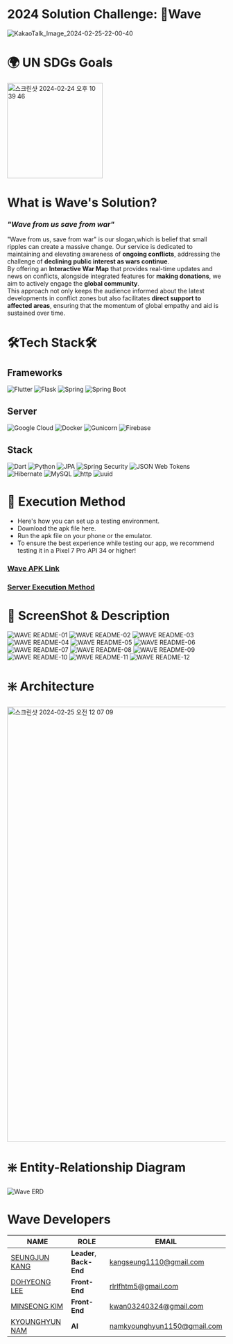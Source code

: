 # 2024 Solution Challenge: 🌊Wave
![KakaoTalk_Image_2024-02-25-22-00-40](https://github.com/GDSC-DGU/2024-SolutionChallenge-Wave-Frontend/assets/106448279/bb36921a-0b65-40fd-bd03-02850b517d14)


# 🌍 UN SDGs Goals
<img width="220" alt="스크린샷 2024-02-24 오후 10 39 46" src="https://github.com/GDSC-DGU/2024-SolutionChallenge-Wave-Frontend/assets/106448279/62c7d19b-a71f-4ea4-930d-0557d252bad4">

# What is Wave's Solution?
### ***"Wave from us save from war"***
"Wave from us, save from war" is our slogan,which is belief that small ripples can create a massive change.
Our service is dedicated to maintaining and elevating awareness of **ongoing conflicts**, addressing the challenge of **declining public interest as wars continue**.  
By offering an **Interactive War Map** that provides real-time updates and news on conflicts, alongside integrated features for **making donations**, we aim to actively engage the **global community**.  
This approach not only keeps the audience informed about the latest developments in conflict zones but also facilitates **direct support to affected areas**, ensuring that the momentum of global empathy and aid is sustained over time.  

# 🛠️Tech Stack🛠️
## Frameworks
![Flutter](https://img.shields.io/badge/Flutter-02569B?style=for-the-badge&logo=flutter&logoColor=white)
![Flask](https://img.shields.io/badge/flask-%23000.svg?style=for-the-badge&logo=flask&logoColor=white)
![Spring](https://img.shields.io/badge/spring-%236DB33F.svg?style=for-the-badge&logo=spring&logoColor=white)
![Spring Boot](https://img.shields.io/badge/Spring%20Boot-6DB33F?style=for-the-badge&logo=spring-boot&logoColor=white)



## Server
![Google Cloud](https://img.shields.io/badge/Google%20Cloud-4285F4?style=for-the-badge&logo=google-cloud&logoColor=white)
![Docker](https://img.shields.io/badge/docker-%230db7ed.svg?style=for-the-badge&logo=docker&logoColor=white")
![Gunicorn](https://img.shields.io/badge/gunicorn-%298729.svg?style=for-the-badge&logo=gunicorn&logoColor=white)
![Firebase](https://img.shields.io/badge/Firebase-FFCA28?style=for-the-badge&logo=firebase&logoColor=black)

## Stack
![Dart](https://img.shields.io/badge/Dart-0175C2?style=for-the-badge&logo=dart&logoColor=white)
![Python](https://img.shields.io/badge/python-3670A0?style=for-the-badge&logo=python&logoColor=ffdd54)
![JPA](https://img.shields.io/badge/JPA-6DB33F?style=for-the-badge&logo=spring-boot&logoColor=white)
![Spring Security](https://img.shields.io/badge/Spring%20Security-6DB33F?style=for-the-badge&logo=spring-security&logoColor=white)
![JSON Web Tokens](https://img.shields.io/badge/json%20web%20tokens-323330?style=for-the-badge&logo=json-web-tokens&logoColor=pink)
![Hibernate](https://img.shields.io/badge/Hibernate-59666C?style=for-the-badge&logo=hibernate&logoColor=white)
![MySQL](https://img.shields.io/badge/MySQL-4479A1?style=for-the-badge&logo=mysql&logoColor=white)
![http](https://img.shields.io/badge/http-0.13.6-red?style=for-the-badge)
![uuid](https://img.shields.io/badge/uuid-3.0.7-blue?style=for-the-badge)

# 📲 Execution Method
- Here's how you can set up a testing environment.
- Download the apk file here.
- Run the apk file on your phone or the emulator.
- To ensure the best experience while testing our app, we recommend testing it in a Pixel 7 Pro API 34 or higher!
### [Wave APK Link](https://github.com/GDSC-DGU/2024-SolutionChallenge-Wave/releases/tag/1.0.0) 
### [Server Execution Method](https://github.com/GDSC-DGU/2024-SolutionChallenge-Wave/blob/main/Server-Deploy.md)

# 📸 ScreenShot & Description
![WAVE README-01](https://github.com/GDSC-DGU/2024-SolutionChallenge-Wave-Frontend/assets/106448279/0f34363f-0565-49b3-88fd-66b85eb66e36)
![WAVE README-02](https://github.com/GDSC-DGU/2024-SolutionChallenge-Wave-Frontend/assets/106448279/6f3898bb-9ec7-4a4c-b563-efcd53dce1f6)
![WAVE README-03](https://github.com/GDSC-DGU/2024-SolutionChallenge-Wave-Frontend/assets/106448279/5f0aee83-a133-4361-ada7-95bcf2444a7b)
![WAVE README-04](https://github.com/GDSC-DGU/2024-SolutionChallenge-Wave-Frontend/assets/106448279/7720b397-627b-4b22-aafe-0467cc9bb69e)
![WAVE README-05](https://github.com/GDSC-DGU/2024-SolutionChallenge-Wave-Frontend/assets/106448279/4b149bc7-3cb1-4e04-b6b4-02ab84a8e638)
![WAVE README-06](https://github.com/GDSC-DGU/2024-SolutionChallenge-Wave-Frontend/assets/106448279/6b08c2d5-0cb1-4805-b25e-0c69283b99e4)
![WAVE README-07](https://github.com/GDSC-DGU/2024-SolutionChallenge-Wave-Frontend/assets/106448279/41886f19-fa95-42ed-9580-566bb0b61ef1)
![WAVE README-08](https://github.com/GDSC-DGU/2024-SolutionChallenge-Wave-Frontend/assets/106448279/cd836e46-a2d2-4633-b9ad-757f314695bc)
![WAVE README-09](https://github.com/GDSC-DGU/2024-SolutionChallenge-Wave-Frontend/assets/106448279/c11a6959-d29f-4454-8c0e-6b74ef631561)
![WAVE README-10](https://github.com/GDSC-DGU/2024-SolutionChallenge-Wave-Frontend/assets/106448279/3cc918cc-2050-4e4b-862d-0268ae6fa2df)
![WAVE README-11](https://github.com/GDSC-DGU/2024-SolutionChallenge-Wave-Frontend/assets/106448279/1afbf473-ab98-488b-8745-ded39177a4cd)
![WAVE README-12](https://github.com/GDSC-DGU/2024-SolutionChallenge-Wave-Frontend/assets/106448279/3a138094-5dd6-4adb-8042-213b40b920ec)


#  ❇️ Architecture
<img width="1004" alt="스크린샷 2024-02-25 오전 12 07 09" src="https://github.com/GDSC-DGU/2024-SolutionChallenge-Wave-Frontend/assets/106448279/9e2f0645-c717-4cb6-bdba-f47ca77b98fe">




# ❇️ Entity-Relationship Diagram
![Wave ERD](https://github.com/GDSC-DGU/2024-SolutionChallenge-Wave-Frontend/assets/106448279/88dbf205-c832-4f02-8287-9e0330dfca8f)


# Wave Developers
| NAME                                           | ROLE           | EMAIL                         |
|------------------------------------------------|----------------|-------------------------------|
| [SEUNGJUN KANG](https://github.com/jjuuuunnii) |**Leader**, **Back-End**       | kangseung1110@gmail.com       |
| [DOHYEONG LEE](https://github.com/puretension) | **Front-End**      | rlrlfhtm5@gmail.com          |
| [MINSEONG KIM](https://github.com/minseong0324)| **Front-End**      | kwan03240324@gmail.com        |
| [KYOUNGHYUN NAM](https://github.com/Oneourbefore) | **AI** | namkyounghyun1150@gmail.com   |
